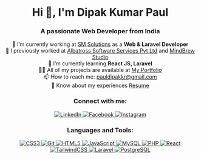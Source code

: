 <h1 align="center">Hi 👋, I'm Dipak Kumar Paul</h1>
<h3 align="center">A passionate Web Developer from India</h3>

<p align="center">
  🔭 I’m currently working at <a href="https://smsolutions.in/" target="_blank">SM Solutions</a> as a <strong>Web & Laravel Developer</strong><br>
  🔭 I previously worked at <a href="https://www.albatrossoft.com/" target="_blank">Albatross Software Services Pvt Ltd</a> and <a href="https://mindbrewstudio.com/" target="_blank">MindBrew Studio</a><br>
  🌱 I’m currently learning <strong>React JS, Laravel</strong><br>
  👨‍💻 All of my projects are available at <a href="https://dipak3dportfolio.netlify.app/" target="_blank">My Portfolio</a><br>
  📫 How to reach me: <a href="mailto:pauldipakkr@gmail.com">pauldipakkr@gmail.com</a><br>
  📄 Know about my experiences <a href="https://drive.google.com/file/d/1gNzMFL0pbJjdxsOPtcqjw_KJRzsGaqps/view?usp=sharing" target="_blank">Resume</a>
</p>

<h3 align="center">Connect with me:</h3>
<p align="center">
  <a href="https://www.linkedin.com/in/dipak-kumar-paul-368379128/" target="_blank">
    <img src="https://img.shields.io/badge/LinkedIn-0077B5?style=for-the-badge&logo=linkedin&logoColor=white" alt="LinkedIn"/>
  </a>
  <a href="https://www.facebook.com/idipakaec/" target="_blank">
    <img src="https://img.shields.io/badge/Facebook-1877F2?style=for-the-badge&logo=facebook&logoColor=white" alt="Facebook"/>
  </a>
  <a href="https://www.instagram.com/dipakaec/" target="_blank">
    <img src="https://img.shields.io/badge/Instagram-E4405F?style=for-the-badge&logo=instagram&logoColor=white" alt="Instagram"/>
  </a>
</p>

<h3 align="center">Languages and Tools:</h3>
<p align="center">
  <a href="https://www.w3schools.com/css/" target="_blank">
    <img src="https://img.shields.io/badge/CSS3-1572B6?style=for-the-badge&logo=css3&logoColor=white" alt="CSS3"/>
  </a>
  <a href="https://git-scm.com/" target="_blank">
    <img src="https://img.shields.io/badge/Git-F05032?style=for-the-badge&logo=git&logoColor=white" alt="Git"/>
  </a>
  <a href="https://www.w3.org/html/" target="_blank">
    <img src="https://img.shields.io/badge/HTML5-E34F26?style=for-the-badge&logo=html5&logoColor=white" alt="HTML5"/>
  </a>
  <a href="https://developer.mozilla.org/en-US/docs/Web/JavaScript" target="_blank">
    <img src="https://img.shields.io/badge/JavaScript-F7DF1E?style=for-the-badge&logo=javascript&logoColor=black" alt="JavaScript"/>
  </a>
  <a href="https://www.mysql.com/" target="_blank">
    <img src="https://img.shields.io/badge/MySQL-4479A1?style=for-the-badge&logo=mysql&logoColor=white" alt="MySQL"/>
  </a>
  <a href="https://www.php.net" target="_blank">
    <img src="https://img.shields.io/badge/PHP-777BB4?style=for-the-badge&logo=php&logoColor=white" alt="PHP"/>
  </a>
  <a href="https://reactjs.org/" target="_blank">
    <img src="https://img.shields.io/badge/React-20232A?style=for-the-badge&logo=react&logoColor=61DAFB" alt="React"/>
  </a>
  <a href="https://tailwindcss.com/" target="_blank">
    <img src="https://img.shields.io/badge/TailwindCSS-38B2AC?style=for-the-badge&logo=tailwind-css&logoColor=white" alt="TailwindCSS"/>
  </a>
  <a href="https://laravel.com/" target="_blank">
    <img src="https://img.shields.io/badge/Laravel-FF2D20?style=for-the-badge&logo=laravel&logoColor=white" alt="Laravel"/>
  </a>
  <a href="https://www.postgresql.org/" target="_blank">
    <img src="https://img.shields.io/badge/PostgreSQL-336791?style=for-the-badge&logo=postgresql&logoColor=white" alt="PostgreSQL"/>
  </a>
</p>
